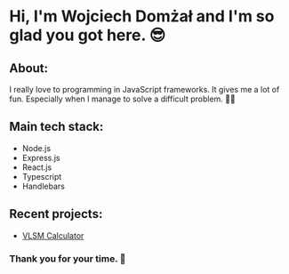 # Hi, I'm Wojciech Domżał and I'm so glad you got here. 😎

## About:
I really love to programming in JavaScript frameworks. It gives me a lot of fun. Especially when I manage to solve a difficult problem. 👨‍💻

## Main tech stack:
* Node.js
* Express.js
* React.js
* Typescript
* Handlebars

## Recent projects:
* [VLSM Calculator](https://github.com/wojtekcode-maker/vlsm-calc)

### Thank you for your time. 💪

